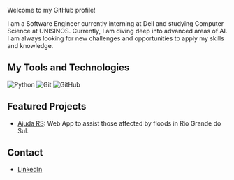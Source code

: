 Welcome to my GitHub profile!

I am a Software Engineer currently interning at Dell and studying Computer Science at UNISINOS. Currently, I am diving deep into advanced areas of AI. I am always looking for new challenges and opportunities to apply my skills and knowledge.

## My Tools and Technologies
![Python](https://img.shields.io/badge/-Python-333?style=flat&logo=python)
![Git](https://img.shields.io/badge/-Git-333?style=flat&logo=git)
![GitHub](https://img.shields.io/badge/-GitHub-333?style=flat&logo=github)

## Featured Projects

- [Ajuda RS](https://github.com/enricoblanco/ajuda-rs): Web App to assist those affected by floods in Rio Grande do Sul.

## Contact

- [LinkedIn](https://www.linkedin.com/in/enrico-blanco-760517231/)

